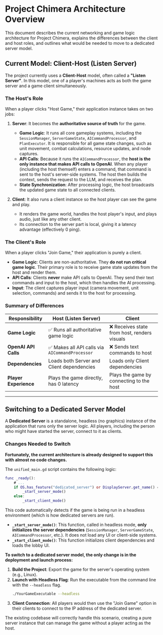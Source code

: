# Project Chimera Architecture Overview

This document describes the current networking and game logic architecture for Project Chimera, explains the differences between the client and host roles, and outlines what would be needed to move to a dedicated server model.

## Current Model: Client-Host (Listen Server)

The project currently uses a **Client-Host** model, often called a **"Listen Server"**. In this model, one of a player's machines acts as both the game server and a game client simultaneously.

### The Host's Role
When a player clicks "Host Game," their application instance takes on two jobs:

1.  **Server**: It becomes the **authoritative source of truth** for the game.
    *   **Game Logic**: It runs all core gameplay systems, including the `SessionManager`, `ServerGameState`, `AICommandProcessor`, and `PlanExecutor`. It is responsible for all game state changes, such as unit movement, combat calculations, resource updates, and node captures.
    *   **API Calls**: Because it runs the `AICommandProcessor`, the **host is the only instance that makes API calls to OpenAI**. When any player (including the host themself) enters a command, that command is sent to the host's server-side systems. The host then builds the context, sends the request to the LLM, and receives the plan.
    *   **State Synchronization**: After processing logic, the host broadcasts the updated game state to all connected clients.

2.  **Client**: It also runs a client instance so the host player can see the game and play.
    *   It renders the game world, handles the host player's input, and plays audio, just like any other client.
    *   Its connection to the server part is local, giving it a latency advantage (effectively 0 ping).

### The Client's Role
When a player clicks "Join Game," their application is purely a client.

*   **Game Logic**: Clients are non-authoritative. They **do not run critical game logic**. Their primary role is to receive game state updates from the host and render them.
*   **API Calls**: Clients **never** make API calls to OpenAI. They send their text commands and input to the host, which then handles the AI processing.
*   **Input**: The client captures player input (camera movement, unit selection, commands) and sends it to the host for processing.

### Summary of Differences

| Responsibility         | Host (Listen Server)                                | Client                                                 |
| ---------------------- | --------------------------------------------------- | ------------------------------------------------------ |
| **Game Logic**         | ✅ Runs all authoritative game logic                | ❌ Receives state from host, renders visuals           |
| **OpenAI API Calls**   | ✅ Makes all API calls via `AICommandProcessor`     | ❌ Sends text commands to host                         |
| **Dependencies**       | Loads both Server and Client dependencies           | Loads only Client dependencies                         |
| **Player Experience**  | Plays the game directly, has 0 latency              | Plays the game by connecting to the host               |

---

## Switching to a Dedicated Server Model

A **Dedicated Server** is a standalone, headless (no graphics) instance of the application that runs only the server logic. All players, including the person who might have started the server, connect to it as clients.

### Changes Needed to Switch

**Fortunately, the current architecture is already designed to support this with almost no code changes.**

The `unified_main.gd` script contains the following logic:

```gd
func _ready():
    # ...
    if OS.has_feature("dedicated_server") or DisplayServer.get_name() == "headless":
        _start_server_mode()
    else:
        _start_client_mode()
```

This code automatically detects if the game is being run in a headless environment (which is how dedicated servers are run).

*   **`_start_server_mode()`**: This function, called in headless mode, **only initializes the server dependencies** (`SessionManager`, `ServerGameState`, `AICommandProcessor`, etc.). It does not load any UI or client-side systems.
*   **`_start_client_mode()`**: This function initializes client dependencies and loads the lobby UI.

**To switch to a dedicated server model, the only change is in the deployment and launch process:**

1.  **Build the Project**: Export the game for the server's operating system (e.g., Linux).
2.  **Launch with Headless Flag**: Run the executable from the command line with the `--headless` flag.
    ```bash
    ./YourGameExecutable --headless
    ```
3.  **Client Connection**: All players would then use the "Join Game" option in their clients to connect to the IP address of the dedicated server.

The existing codebase will correctly handle this scenario, creating a pure server instance that can manage the game without a player acting as the host.